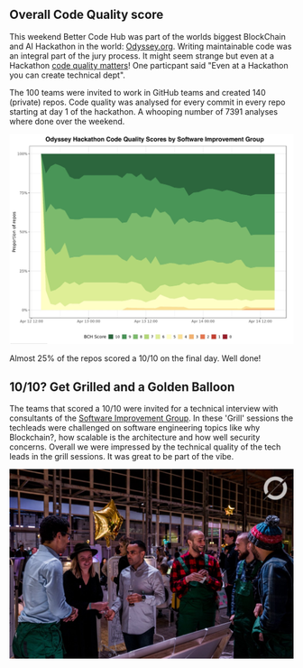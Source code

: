 ## Overall Code Quality score
This weekend Better Code Hub was part of the worlds biggest BlockChain and AI Hackathon in the world: [Odyssey.org](https://odyssey.org). Writing maintainable code was an integral part of the jury process. It might seem strange but even at a Hackathon [code quality matters](/code-quality-matters.md)! One particpant said "Even at a Hackathon you can create technical dept". 

The 100 teams were invited to work in GitHub teams and created 140 (private) repos. Code quality was analysed for every commit in every repo starting at day 1 of the hackathon. A whooping number of 7391 analyses where done over the weekend. 

![Code Quality over time of the Hackathob](overall_scores.jpg)

Almost 25% of the repos scored a 10/10 on the final day. Well done! 

## 10/10? Get Grilled and a Golden Balloon
The teams that scored a 10/10 were invited for a technical interview with consultants of the [Software Improvement Group](https:/sig.eu). In these 'Grill' sessions the techleads were challenged on software engineering topics like why Blockchain?, how scalable is the architecture and how well security concerns. Overall we were impressed by the technical quality of the tech leads in the grill sessions. It was great to be part of the vibe.

![Golden ballonns](goldenballoon.jpg)
